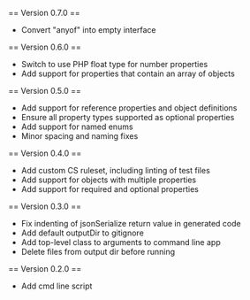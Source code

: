 == Version 0.7.0 ==

- Convert "anyof" into empty interface

== Version 0.6.0 ==

- Switch to use PHP float type for number properties
- Add support for properties that contain an array of objects

== Version 0.5.0 ==

- Add support for reference properties and object definitions
- Ensure all property types supported as optional properties
- Add support for named enums
- Minor spacing and naming fixes

== Version 0.4.0 ==

- Add custom CS ruleset, including linting of test files
- Add support for objects with multiple properties
- Add support for required and optional properties

== Version 0.3.0 ==

- Fix indenting of jsonSerialize return value in generated code
- Add default outputDir to gitignore
- Add top-level class to arguments to command line app
- Delete files from output dir before running


== Version 0.2.0 ==

- Add cmd line script